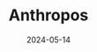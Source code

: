 ---  
layout: startup_page  
title: "Anthropos"  
id: "anthropos.work"  
permalink: "/anthroposanthropos.work05142024/"  
website: "https://anthropos.work/"  
funding_round: "Pre-Seed"  
funding_amount: "$2.7M"  
investors: "Founderful, Eden Ventures, Exor Ventures, Zanichelli Venture, Alessandro Rivetti, several angel investors across the EU and US"  
about: "Anthropos provides an employee upskilling platform that helps companies centralize skills, employee experiences, and training libraries. It offers customizable virtual job simulations for candidate screening and employee development, and acts as a network connecting employees with mentors and skill development opportunities. The platform aims to enhance employee growth and flexibility while accommodating company structural changes."  
markets: "HRtech, Cloud Data Services, Information Technology, Internet"  
hq: "Sunnyvale, California, United States"  
founded_year: "2023"  
linkedin: "https://www.linkedin.com/company/anthropos-work"  
twitter: "https://twitter.com/Anthropos_work"  
instagram: ""  
facebook: "https://www.facebook.com/anthroposwork"  
crunchbase: "https://www.crunchbase.com/organization/anthropos"  
pitchbook: "https://pitchbook.com/profiles/company/535536-82"  

date_display: "14-May-2024"  
date: "2024-05-14"

# SEO Optimization  
meta_title: "Anthropos - Pre-Seed Funding ($2.7M)"  
meta_description: "Anthropos, Anthropos provides an employee upskilling platform that helps companies centralize skills, employee experiences, and training libraries. It offers cus..."  
meta_keywords: "Anthropos, HRtech, Cloud Data Services, Information Technology, Internet, Pre-Seed funding"  
canonical_url: "https://startup.projectstartups.com/anthroposanthropos.work05142024/"  
---